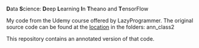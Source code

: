 **D**ata **S**cience: **D**eep **L**earning **I**n **T**heano and **T**ensorFlow

My code from the Udemy course offered by LazyProgrammer. The original source code can be found at the
[location](https://github.com/lazyprogrammer/machine_learning_examples) in the folders:
   ann_class2

This repository contains an annotated version of that code.
